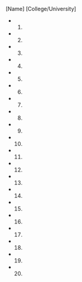    [Name]                     [College/University]
   
* 1. 
* 2. 
* 3. 
* 4. 
* 5. 
* 6. 
* 7. 
* 8. 
* 9. 
* 10.
* 11. 
* 12.
* 13. 
* 14. 
* 15.
* 16.
* 17.
* 18.
* 19.
* 20.

